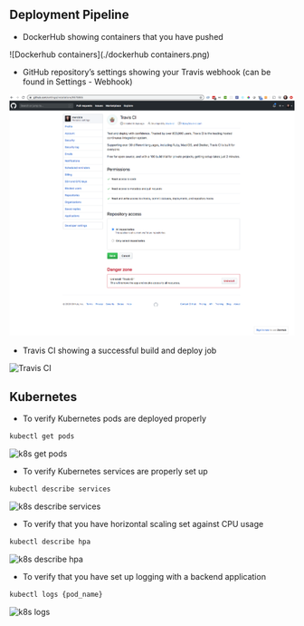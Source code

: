 
## Deployment Pipeline
* DockerHub showing containers that you have pushed

![Dockerhub containers](./dockerhub containers.png)

* GitHub repository’s settings showing your Travis webhook (can be found in Settings - Webhook)

![Travis Webhook](./github-travis-webhook.png)

* Travis CI showing a successful build and deploy job

![Travis CI](./travis-ci.png)

## Kubernetes
* To verify Kubernetes pods are deployed properly
```bash
kubectl get pods
```
![k8s get pods](./kubectl-get-pods.png)

* To verify Kubernetes services are properly set up
```bash
kubectl describe services
```

![k8s describe services](./kubectl-describe-services.png)

* To verify that you have horizontal scaling set against CPU usage
```bash
kubectl describe hpa
```
![k8s describe hpa](./kubectl-describe-hpa.png)

* To verify that you have set up logging with a backend application
```bash
kubectl logs {pod_name}
```
![k8s logs](./kubectl-logs.png)
